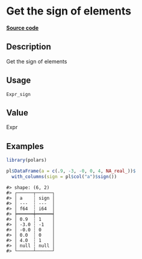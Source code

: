 
# Get the sign of elements

[**Source code**](https://github.com/pola-rs/r-polars/tree/4c60e4ba5981c539b9639261157303d78f545b69/R/#L)

## Description

Get the sign of elements

## Usage

<pre><code class='language-R'>Expr_sign
</code></pre>

## Value

Expr

## Examples

``` r
library(polars)

pl$DataFrame(a = c(.9, -3, -0, 0, 4, NA_real_))$
  with_columns(sign = pl$col("a")$sign())
```

    #> shape: (6, 2)
    #> ┌──────┬──────┐
    #> │ a    ┆ sign │
    #> │ ---  ┆ ---  │
    #> │ f64  ┆ i64  │
    #> ╞══════╪══════╡
    #> │ 0.9  ┆ 1    │
    #> │ -3.0 ┆ -1   │
    #> │ -0.0 ┆ 0    │
    #> │ 0.0  ┆ 0    │
    #> │ 4.0  ┆ 1    │
    #> │ null ┆ null │
    #> └──────┴──────┘
